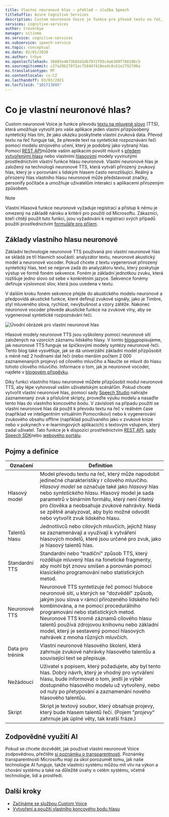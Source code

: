 ```yaml
---
title: Vlastní neuronové hlas – přehled – služba Speech
titleSuffix: Azure Cognitive Services
description: Custom neuronové Voice je funkce pro převod textu na řeč, která umožňuje vytvořit pro vaše aplikace jeden upravitelný vlastní syntetický hlas tím, že jako ukázku poskytnete vlastní zvuková data.
services: cognitive-services
author: trevorbye
manager: nitinme
ms.service: cognitive-services
ms.subservice: speech-service
ms.topic: conceptual
ms.date: 02/01/2020
ms.author: trbye
ms.openlocfilehash: 36885e4673b83d1db7972f03c4a6309f766206c5
ms.sourcegitcommit: c27a20b278f2ac758447418ea4c8c61e27927d6a
ms.translationtype: MT
ms.contentlocale: cs-CZ
ms.lasthandoff: 03/03/2021
ms.locfileid: "101713095"
---
```

# <a name="what-is-custom-neural-voice"></a>Co je vlastní neuronové hlas?

Custom neuronové Voice je funkce převodu [textu na mluvené slovo](./text-to-speech.md) (TTS), která umožňuje vytvořit pro vaše aplikace jeden vlastní přizpůsobený syntetický hlas tím, že jako ukázku poskytnete vlastní zvuková data. Převod textu na řeč funguje tak, že převede text na syntetické rozpoznávání řeči pomocí modelu strojového učení, který je podobný jako vybraný hlas. Pomocí [REST API](./rest-text-to-speech.md)můžete vašim aplikacím povolit mluvit s [předem vytvořenými hlasy](./language-support.md#neural-voices) nebo vlastními [hlasovými](./how-to-custom-voice-prepare-data.md) modely vyvinutými prostřednictvím vlastní funkce hlasu neuronové. Vlastní neuronové hlas je založený na technologii neuronové TTS, která vytváří přirozený zvukový hlas, který je v porovnání s lidským hlasem často nerozlišující.
Reálný a přirozený hlas vlastního hlasu neuronové může představovat značky, personify počítače a umožňuje uživatelům interakci s aplikacemi přirozeným způsobem.

> [!NOTE]
> Vlastní Hlasová funkce neuronové vyžaduje registraci a přístup k němu je omezený na základě nároku a kritérií pro použití od Microsoftu. Zákazníci, kteří chtějí použít tuto funkci, jsou vyžadováni k registraci svých případů použití prostřednictvím [formuláře pro příjem](https://aka.ms/customneural).

## <a name="the-basics-of-custom-neural-voice"></a>Základy vlastního hlasu neuronové

Základní technologie neuronové TTS používaná pro vlastní neuronové hlas se skládá ze tří hlavních součástí: analyzátor textu, neuronové akustický model a neuronové vocoder. Pokud chcete z textu vygenerovat přirozený syntetický hlas, text se nejprve zadá do analyzátoru textu, který poskytuje výstup ve formě foném sekvence. Foném je základní jednotkou zvuku, která rozlišuje jedno slovo od sebe v konkrétním jazyce. Sekvence fonémy definuje výslovnost slov, která jsou uvedena v textu. 

V dalším kroku foném sekvence přejde do akustického modelu neuronové a předpovídá akustické funkce, které definují zvukové signály, jako je Timbre, styl mluveného slova, rychlost, nevýbušnost a vzory zátěže. Nakonec neuronové vocoder převede akustické funkce na zvukové vlny, aby se vygeneroval syntetické rozpoznávání řeči.

![Úvodní obrázek pro vlastní neuronové hlas](./media/custom-voice/cnv-intro.png)

Hlasové modely neuronové TTS jsou vyškoleny pomocí neuronové sítí založených na vzorcích záznamu lidského hlasy. V tomto [blogu](https://techcommunity.microsoft.com/t5/azure-ai/neural-text-to-speech-extends-support-to-15-more-languages-with/ba-p/1505911)popisujeme, jak neuronové TTS funguje se špičkovými modely syntézy neuronové řeči. Tento blog také vysvětluje, jak se dá univerzální základní model přizpůsobit s méně než 2 hodinami dat řeči (nebo menším počtem 2 000 zaznamenaných projevy) od cílového mluvčího a Naučte se mluvit do hlasu tohoto cílového mluvčího. Informace o tom, jak je neuronové vocoder, najdete v [blogovém příspěvku](https://techcommunity.microsoft.com/t5/azure-ai/azure-neural-tts-upgraded-with-hifinet-achieving-higher-audio/ba-p/1847860).

Díky funkci vlastního hlasu neuronové můžete přizpůsobit modul neuronové TTS, aby lépe vyhovoval vašim uživatelským scénářům. Pokud chcete vytvořit vlastní neuronové hlas, pomocí sady [Speech Studio](https://speech.microsoft.com/customvoice) nahrajte zaznamenaný zvuk a příslušné skripty, proveďte výuku modelu a nasaďte tento hlas do vlastního koncového bodu. V závislosti na případu použití se vlastní neuronové hlas dá použít k převodu textu na řeč v reálném čase (například ve inteligentním virtuálním Pomocníkovi) nebo k vygenerování zvukového obsahu offline (například používaného jako v zvukové knize nebo v pokynech v e-learningových aplikacích) s textovým vstupem, který zadal uživatel. Tato funkce je k dispozici prostřednictvím [REST API](./rest-text-to-speech.md), [sady Speech SDK](./get-started-text-to-speech.md?pivots=programming-language-csharp&tabs=script%2cwindowsinstall)nebo [webového portálu](https://speech.microsoft.com/audiocontentcreation).

## <a name="terms-and-definitions"></a>Pojmy a definice

| **Označení**      | **Definition**                                                                                                                                                                                                                                                                                                                                                                                       |
|---------------|------------------------------------------------------------------------------------------------------------------------------------------------------------------------------------------------------------------------------------------------------------------------------------------------------------------------------------------------------------------------------------------------------|
| Hlasový model   | Model převodu textu na řeč, který může napodobit jedinečné charakteristiky r cílového mluvčího. *Hlasový model* se označuje také jako *hlasový* hlas nebo *syntetického hlasu*. Hlasový model je sada parametrů v binárním formátu, který není čitelný pro člověka a neobsahuje zvukové nahrávky. Nedá se zpětně analyzovat, aby bylo možné odvodit nebo vytvořit zvuk lidského hlasu. |
| Talentů hlasu  | Jednotlivců nebo cílových mluvčích, jejichž hlasy se zaznamenávají a využívají k vytváření hlasových modelů, které jsou určené pro zvuk, jako je hlasový talentů hlas.                                                                                                                                                                                                                                                   |
| Standardní TTS  | Standardní nebo "tradiční" způsob TTS, který rozděluje mluvený hlas na fonetické fragmenty, aby mohl být znovu smíšen a porovnán pomocí klasického programování nebo statistických metod.                                                                                                                                                                                                    |
| Neuronové TTS    | Neuronové TTS syntetizuje řeč pomocí hluboce neuronové sítí, u kterých se "dozvěděl" způsob, jakým jsou slova v rámci přirozeného lidského řeči kombinována, a ne pomocí procedurálního programování nebo statistických metod. Neuronové TTS kromě záznamů cílového hlasu talentů používá zdrojovou knihovnu nebo základní model, který je sestavený pomocí hlasových nahrávek z mnoha různých mluvčích.          |
| Data pro trénink | Vlastní neuronové hlasového školení, která zahrnuje zvukové nahrávky hlasového talentůu a související text se přepisuje.                                                                                                                                                                                                                                                               |
| Nežádoucí       | Uživatel s popisem, který požadujete, aby byl tento hlas. Dobrý návrh, který je vhodný pro vytváření hlasu, bude informovat o tom, jestli je výběr dostupného hlasového modelu už vytvořený, nebo od nuly po přetypování a zaznamenání nového hlasového talentůu.                                                                                                |
| Skript        | Skript je textový soubor, který obsahuje projevy, který bude hlasem talentů řeči. (Pojem "*projevy*" zahrnuje jak úplné věty, tak kratší fráze.)                                                                                                                                                                                                                               |

## <a name="responsible-use-of-ai"></a>Zodpovědné využití AI

Pokud se chcete dozvědět, jak používat vlastní neuronové Voice zodpovědnou, přečtěte [si poznámku o transparentnosti](/legal/cognitive-services/speech-service/custom-neural-voice/transparency-note-custom-neural-voice?context=/azure/cognitive-services/speech-service/context/context). Poznámky transparentnosti Microsoftu mají za úkol porozumět tomu, jak naše technologie AI funguje, takže vlastníci systému můžou mít vliv na výkon a chování systému a také na důležité úvahy o celém systému, včetně technologie, lidí a prostředí.

## <a name="next-steps"></a>Další kroky

* [Začínáme se službou Custom Voice](how-to-custom-voice.md)
* [Vytvoření a použití vlastního koncového bodu hlasu](how-to-custom-voice-create-voice.md)